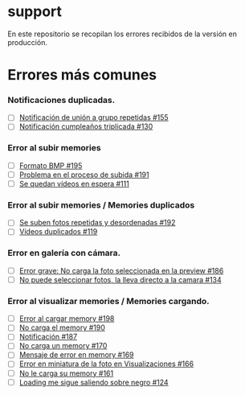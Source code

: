 # support

En este repositorio se recopilan los errores recibidos de la versión en producción.

# Errores más comunes
### Notificaciones duplicadas.
- [ ] [Notificación de unión a grupo repetidas #155](https://github.com/onelife-social/support/issues/155)
- [ ] [Notificación cumpleaños triplicada #130](https://github.com/onelife-social/support/issues/130)
### Error al subir memories
- [ ] [Formato BMP #195](https://github.com/onelife-social/support/issues/195)
- [ ] [Problema en el proceso de subida #191](https://github.com/onelife-social/support/issues/191)
- [ ] [Se quedan vídeos en espera #111](https://github.com/onelife-social/support/issues/111)
### Error al subir memories / Memories duplicados
- [ ] [Se suben fotos repetidas y desordenadas #192](https://github.com/onelife-social/support/issues/192)
- [ ] [Vídeos duplicados #119](https://github.com/onelife-social/support/issues/119)
### Error en galería con cámara.
- [ ] [Error grave: No carga la foto seleccionada en la preview #186](https://github.com/onelife-social/support/issues/186)
- [ ] [No puede seleccionar fotos, la lleva directo a la camara #134](https://github.com/onelife-social/support/issues/134)
### Error al visualizar memories / Memories cargando.
- [ ] [Error al cargar memory #198](https://github.com/onelife-social/support/issues/198)
- [ ] [No carga el memory #190](https://github.com/onelife-social/support/issues/190)
- [ ] [Notificación #187](https://github.com/onelife-social/support/issues/187)
- [ ] [No carga un memory #170](https://github.com/onelife-social/support/issues/170)
- [ ] [Mensaje de error en memory #169](https://github.com/onelife-social/support/issues/169)
- [ ] [Error en miniatura de la foto en Visualizaciones #166](https://github.com/onelife-social/support/issues/166)
- [ ] [No le carga su memory #161](https://github.com/onelife-social/support/issues/161)
- [ ] [Loading me sigue saliendo sobre negro #124](https://github.com/onelife-social/support/issues/124)
